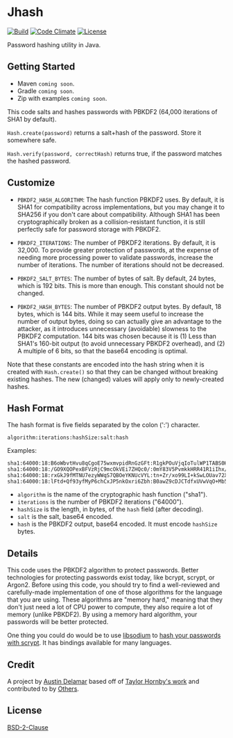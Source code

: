 # Jhash

[![Build](https://travis-ci.org/amdelamar/jhash.svg?branch=master)](https://travis-ci.org/amdelamar/jhash)
[![Code Climate](https://codeclimate.com/github/amdelamar/jhash/badges/gpa.svg)](https://codeclimate.com/github/amdelamar/jhash)
[![License](https://img.shields.io/:license-BSD2-blue.svg)](https://github.com/amdelamar/jhash/blob/master/LICENSE)

Password hashing utility in Java.


## Getting Started

* Maven `coming soon`.
* Gradle `coming soon`.
* Zip with examples `coming soon`.

This code salts and hashes passwords with PBKDF2 (64,000 iterations of SHA1 by default).

`Hash.create(password)` returns a salt+hash of the password. Store it somewhere safe.

`Hash.verify(password, correctHash)` returns true, if the password matches the hashed password.


## Customize

- `PBKDF2_HASH_ALGORITHM`: The hash function PBKDF2 uses. By default, it is SHA1
  for compatibility across implementations, but you may change it to SHA256 if
  you don't care about compatibility. Although SHA1 has been cryptographically
  broken as a collision-resistant function, it is still perfectly safe for
  password storage with PBKDF2.

- `PBKDF2_ITERATIONS`: The number of PBKDF2 iterations. By default, it is
  32,000. To provide greater protection of passwords, at the expense of needing
  more processing power to validate passwords, increase the number of
  iterations. The number of iterations should not be decreased.

- `PBKDF2_SALT_BYTES`: The number of bytes of salt. By default, 24 bytes, which
  is 192 bits. This is more than enough. This constant should not be changed.

- `PBKDF2_HASH_BYTES`: The number of PBKDF2 output bytes. By default, 18 bytes,
  which is 144 bits. While it may seem useful to increase the number of output
  bytes, doing so can actually give an advantage to the attacker, as it
  introduces unnecessary (avoidable) slowness to the PBKDF2 computation. 144
  bits was chosen because it is (1) Less than SHA1's 160-bit output (to avoid
  unnecessary PBKDF2 overhead), and (2) A multiple of 6 bits, so that the base64
  encoding is optimal.

Note that these constants are encoded into the hash string when it is created
with `Hash.create()` so that they can be changed without breaking existing hashes.
The new (changed) values will apply only to newly-created hashes.


## Hash Format

The hash format is five fields separated by the colon (':') character.

```
algorithm:iterations:hashSize:salt:hash
```

Examples:

```
sha1:64000:18:B6oWbvtHvu8qCgoE75wxmvpidRnGzGFt:R1gkPOuVjqIoTulWP1TABS0H
sha1:64000:18:/GO9XQOPexBFVzRjC9mcOkVEi7ZHQc0/:0mY83V5PvmkkHRR41R1iIhx/
sha1:64000:18:rxGkJ9fMTNU7ezyWWqS7QBOeYKNUcVYL:tn+Zr/xo99LI+kSwLOUav72X
sha1:64000:18:lFtd+Qf93yfMyP6chCxJP5nkOxri6Zbh:B0awZ9cDJCTdfxUVwVqO+Mb5
```

- `algorithm` is the name of the cryptographic hash function ("sha1").
- `iterations` is the number of PBKDF2 iterations ("64000").
- `hashSize` is the length, in bytes, of the `hash` field (after decoding).
- `salt` is the salt, base64 encoded.
- `hash` is the PBKDF2 output, base64 encoded. It must encode `hashSize` bytes.


## Details

This code uses the PBKDF2 algorithm to protect passwords. Better technologies for protecting passwords exist today, like bcrypt, scrypt, or Argon2. Before using this code, you should try to find a well-reviewed and carefully-made implementation of one of those algorithms for the language that you are using. These algorithms are "memory hard," meaning that they don't just need a lot of CPU power to compute, they also require a lot of memory (unlike PBKDF2). By using a memory hard algorithm, your passwords will be better protected.

One thing you could do would be to use [libsodium](https://github.com/jedisct1/libsodium) to [hash your passwords with scrypt](https://download.libsodium.org/doc/password_hashing/index.html). It has bindings available for many languages.


## Credit

A project by [Austin Delamar](https://github.com/amdelamar) based off of [Taylor Hornby's work](https://github.com/defuse/password-hashing) and contributed to by [Others](https://github.com/amdelamar/jhash/graphs/contributors).


## License

[BSD-2-Clause](https://github.com/amdelamar/jhash/blob/master/LICENSE)
